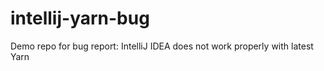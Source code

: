 # intellij-yarn-bug
Demo repo for bug report: IntelliJ IDEA does not work properly with latest Yarn
